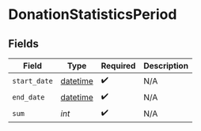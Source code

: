 # DonationStatisticsPeriod


## Fields

| Field                                                                        | Type                                                                         | Required                                                                     | Description                                                                  |
| ---------------------------------------------------------------------------- | ---------------------------------------------------------------------------- | ---------------------------------------------------------------------------- | ---------------------------------------------------------------------------- |
| `start_date`                                                                 | [datetime](https://docs.python.org/3/library/datetime.html#datetime-objects) | :heavy_check_mark:                                                           | N/A                                                                          |
| `end_date`                                                                   | [datetime](https://docs.python.org/3/library/datetime.html#datetime-objects) | :heavy_check_mark:                                                           | N/A                                                                          |
| `sum`                                                                        | *int*                                                                        | :heavy_check_mark:                                                           | N/A                                                                          |
